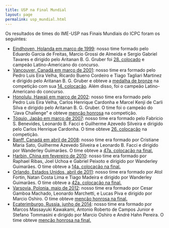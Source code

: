 ```yaml
---
title: USP na Final Mundial
layout: page
permalink: usp_mundial.html
---
```


Os resultados de times do IME-USP nas Finais Mundiais
do ICPC foram os seguintes:
-   [Eindhoven, Holanda em março de 1999](http://icpc.baylor.edu/past/icpc99/Finals/Tour/win/Win.html): nosso time formado pelo Eduardo Garcia de Freitas, Marcio Grossi de Almeida e Sergio Gabriel Tavares e dirigido pelo Aritanan B. G. Gruber foi [28\. colocado](http://icpc.baylor.edu/past/icpc99/Finals/Standings.htm) e campeão Latino-Americano do concurso.
-   [Vancouver, Canadá em março de 2001](http://icpc.baylor.edu/past/icpc2001/Finals/Tour/acm_aw2/acm_aw2.htm): nosso time era formado pelo Pedro Luis Eira Velha, Ricardo Bueno Cordeiro e Tiago Tagliari Martinez e dirigido pelo Aritanan B. G. Gruber e obteve a [medalha de bronze](http://icpc.baylor.edu/past/icpc2001/Finals/medals.html) na competição com sua [14\. colocação](http://icpc.baylor.edu/past/icpc2001/Finals/Standings.html). Além disso, foi o campeão Latino-Americano do concurso.
-   [Honolulu, Hawaii em março de 2002](http://www.acm.inf.ethz.ch/ICPC02/tour/byuni8.html): nosso time era formado pelo Pedro Luis Eira Velha, Carlos Henrique Cardonha e Marcel Kenji de Carli Silva e dirigido pelo Aritanan B. G. Gruber. O time foi o campeão do "Java Challenge" e obteve [menção honrosa](http://icpc.baylor.edu/past/icpc2002/Finals/Standings.html) na competição.
-   [Tóquio, Japão em março de 2007](http://icpc.baylor.edu/dmt/media/indexed/07-DH_TP-_MG_0281%5BLO%5D.jpg): nosso time era formado pelo Fabricio S. Benevides, Leonardo B. Facci e Guilherme Azevedo Silveira e dirigido pelo Carlos Henrique Cardonha. O time obteve [26\. colocação](http://icpc.baylor.edu/past/icpc2007/Finals/Standings.html) na competição.
-   [Banff, Canadá em abril de 2008](http://icpc.baylor.edu/dmt/media/indexed/080408-JM-1300-_MG_9942%5BTN%5D.jpg): nosso time era formado por Cristiane Maria Sato, Guilherme Azevedo Silveira e Leonardo B. Facci e dirigido por Wanderley Guimarães. O time obteve a [47a. colocação na final.](http://icpc.baylor.edu/icpc/Finals/v2/default.asp?page=results)
-   [](http://icpc.baylor.edu/icpc/Finals/v2/default.asp?page=results)[Harbin, China em fevereiro de 2010](http://icpcdmt.ecs.baylor.edu/_MVY8VZPGuTU/S2xUk025YJI/AAAAAAAALzg/7Gf5sev-Nok/s512/Opening%20Ceremony_JM_38.jpg): nosso time era formado por Raphael Ribas, Joel Uchoa e Gabriel Peixoto e dirigido por Wanderley Guimarães. O time obteve a [14a. colocação na final.](http://cm.baylor.edu/ICPCFinalResults2010)
-   [](http://cm.baylor.edu/ICPCFinalResults2010)[Orlando, Estados Unidos, abril de 2011](http://cm.baylor.edu/gallery/MetaMorPic.html?album=2011&tag=team%24Universidade%20de%20S%E3o%20Paulo%20%20%20Instituto%20de%20Matem%E1tica%20e%20Estat%EDstica#5): nosso time era formado por Atol Fortin, Natan Costa Lima e Tiago Madeira e dirigido por Wanderley Guimarães. O time obteve a [42a. colocação na final.](http://cm.baylor.edu/ICPCWiki/Wiki.jsp?page=Results%20World%20Finals%202011)
-   [Varsovia, Polonia, maio de 2012](http://icpc.baylor.edu/digital/photo/?album=2012&tag=team$University%20of%20S%C3%A3o%20Paulo%20%20%20Institute%20of%20Mathematics%20and%20Sta#3): nosso time era formado por Cesar Gamboa Machado, Leonardo Marchetti, e Lucas Piva e dirigido por Marcio Oshiro. O time obteve [menção honrosa na final.](http://cm.baylor.edu/ICPCWiki/Wiki.jsp?page=Results%20World%20Finals%202012)
-   [Ecaterimburgo, Russia, junho de 2014](https://www.ime.usp.br/~cef/maratonaUSP/usp-sp.jpg): nosso time era formado por Marcos Massayuki Kawakami, Antonio Roberto de Campos Junior e Stefano Tommasini e dirigido por Marcio Oshiro e André Hahn Pereira. O time obteve [menção honrosa na final.](http://cm.baylor.edu/scoreboard)

